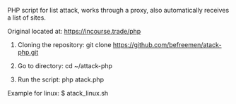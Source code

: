PHP script for list attack, works through a proxy, also automatically receives a list of sites.

Original located at: https://incourse.trade/php

1. Cloning the repository:
   git clone https://github.com/befreemen/atack-php.git

2. Go to directory:
   cd ~/attack-php

3. Run the script:
   php atack.php

Example for linux:
   $ atack_linux.sh
